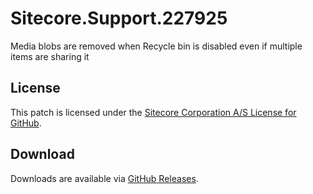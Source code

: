 # Sitecore.Support.227925
Media blobs are removed when Recycle bin is disabled even if multiple items are sharing it

## License  
This patch is licensed under the [Sitecore Corporation A/S License for GitHub](https://github.com/sitecoresupport/Sitecore.Support.227925/blob/master/LICENSE).  

## Download  
Downloads are available via [GitHub Releases](https://github.com/sitecoresupport/Sitecore.Support.227925/releases).  
